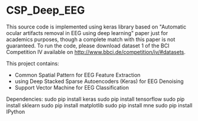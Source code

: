 # CSP_Deep_EEG
This source code is implemented using keras library based on "Automatic ocular artifacts removal in EEG using deep learning" paper just for academics purposes, though a complete match with this paper is not guaranteed. To run the code, please download dataset 1 of the BCI Competition IV available on http://www.bbci.de/competition/iv/#datasets.

This project contains:
- Common Spatial Pattern for EEG Feature Extraction
- using Deep Stacked Sparse Autoencoders (Keras) for EEG Denoising
- Support Vector Machine for EEG Classification

Dependencies:
sudo pip install keras
sudo pip install tensorflow
sudo pip install sklearn
sudo pip install matplotlib
sudo pip install mne
sudo pip install IPython
